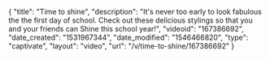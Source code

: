 {
    "title": "Time to shine",
    "description": "It's never too early to look fabulous the the first day of school.  Check out these delicious stylings so that you and your friends can Shine this school year!",
    "videoid": "167386692",
    "date_created": "1531967344",
    "date_modified": "1546466820",
    "type": "captivate",
    "layout": "video",
    "url": "\/v\/time-to-shine\/167386692"
}